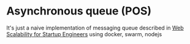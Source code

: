 # Asynchronous queue (POS)

It's just a naive implementation of messaging queue described in 
[Web Scalability for Startup Engineers](https://www.amazon.com/Scalability-Startup-Engineers-Artur-Ejsmont/dp/0071843655) using docker, swarm, nodejs

